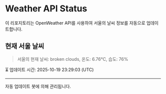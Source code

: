 
# Weather API Status

이 리포지토리는 OpenWeather API를 사용하여 서울의 날씨 정보를 자동으로 업데이트합니다.

## 현재 서울 날씨
> 서울의 현재 날씨: broken clouds, 온도: 6.76°C, 습도: 76%

⏳ 업데이트 시간: 2025-10-19 23:29:03 (UTC)

---
자동 업데이트 봇에 의해 관리됩니다.
